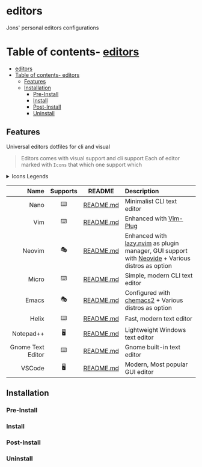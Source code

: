 # editors

Jons' personal editors configurations

# Table of contents- [editors](#editors)

- [editors](#editors)
- [Table of contents- editors](#table-of-contents--editors)
	- [Features](#features)
	- [Installation](#installation)
		- [Pre-Install](#pre-install)
		- [Install](#install)
		- [Post-Install](#post-install)
		- [Uninstall](#uninstall)

## Features

Universal editors dotfiles for cli and visual

> Editors comes with visual support and cli support
> Each of editor marked with `Icons` that which one support which

<details>

<summary>Icons Legends</summary>

- 🖥️ : GUI only
- ⌨️ : CLI only
- 🎭: Support both

</details>

|              Name | Supports |    README     | Description                                                                                                                                       |
| ----------------: | :------: | :-----------: | :------------------------------------------------------------------------------------------------------------------------------------------------ |
|              Nano |    ⌨️    | [README.md]() | Minimalist CLI text editor                                                                                                                        |
|               Vim |    ⌨️    | [README.md]() | Enhanced with [Vim-Plug](https://junegunn.github.io/vim-plug/)                                                                                    |
|            Neovim |    🎭    | [README.md]() | Enhanced with [lazy.nvim](https://lazy.folke.io/) as plugin manager, GUI support with [Neovide](https://neovide.dev/) + Various distros as option |
|             Micro |    ⌨️    | [README.md]() | Simple, modern CLI text editor                                                                                                                    |
|             Emacs |    🎭    | [README.md]() | Configured with [chemacs2](https://github.com/plexus/chemacs2) + Various distros as option                                                        |
|             Helix |    ⌨️    | [README.md]() | Fast, modern text editor                                                                                                                          |
|         Notepad++ |    🖥️    | [README.md]() | Lightweight Windows text editor                                                                                                                   |
| Gnome Text Editor |    ⌨️    | [README.md]() | Gnome built-in text editor                                                                                                                        |
|            VSCode |    🖥️    | [README.md]() | Modern, Most popular GUI editor                                                                                                                   |

## Installation

### Pre-Install

### Install

### Post-Install

### Uninstall
